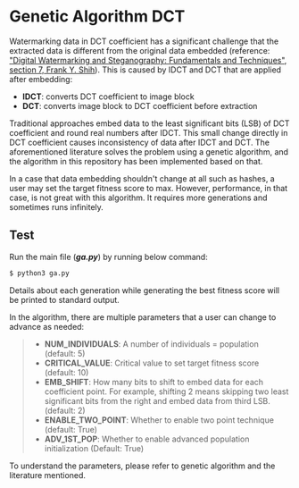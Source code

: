 # Genetic Algorithm DCT
Watermarking data in DCT coefficient has a significant challenge that the extracted data is different from the original data embedded (reference: ["Digital Watermarking and Steganography: Fundamentals and Techniques", section 7, Frank Y. Shih](https://researchwith.njit.edu/en/publications/digital-watermarking-and-steganography-fundamentals-and-technique-2)). This is caused by IDCT and DCT that are applied after embedding:
- **IDCT**: converts DCT coefficient to image block
- **DCT**: converts image block to DCT coefficient before extraction

Traditional approaches embed data to the least significant bits (LSB) of DCT coefficient and round real numbers after IDCT. This small change directly in DCT coefficient causes inconsistency of data after IDCT and DCT. The aforementioned literature solves the problem using a genetic algorithm, and the algorithm in this repository has been implemented based on that.

In a case that data embedding shouldn't change at all such as hashes, a user may set the target fitness score to max. However, performance, in that case, is not great with this algorithm. It requires more generations and sometimes runs infinitely.

## Test
Run the main file (**_ga.py_**) by running below command:
```sh
$ python3 ga.py
```
Details about each generation while generating the best fitness score will be printed to standard output.

In the algorithm, there are multiple parameters that a user can change to advance as needed:
> - **NUM_INDIVIDUALS**: A number of individuals = population (default: 5)
> - **CRITICAL_VALUE**: Critical value to set target fitness score (default: 10)
> - **EMB_SHIFT**: How many bits to shift to embed data for each coefficient point. For example, shifting 2 means skipping two least significant bits from the right and embed data from third LSB. (default: 2)
> - **ENABLE_TWO_POINT**: Whether to enable two point technique (default: True)
> - **ADV_1ST_POP**: Whether to enable advanced population initialization (Default: True)

To understand the parameters, please refer to genetic algorithm and the literature mentioned. 
